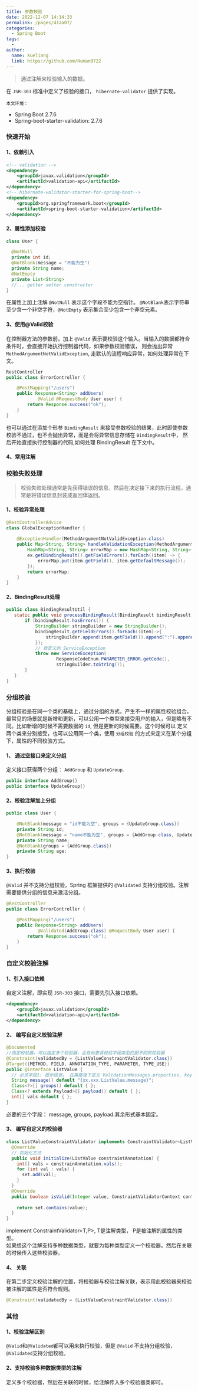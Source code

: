 ```yaml
---
title: 参数校验 
date: 2022-12-07 14:14:33
permalink: /pages/41aa07/
categories:
  - Spring Boot
tags:
  - 
author: 
  name: Xueliang
  link: https://github.com/Human0722
---
```

> 通过注解来校验输入的数据。   

在 `JSR-303` 标准中定义了校验的接口， `hibernate-validator` 提供了实现。

`本文环境：`  
- Spring Boot 2.7.6
- Spring-boot-starter-validation: 2.7.6

### 快速开始
#### 1、依赖引入
```xml
<!-- validation -->
<dependency>
    <groupId>javax.validation</groupId>
    <artifactId>validation-api</artifactId>
</dependency>
<!-- hibernate-validator-starter-for-spring-boot-->
<dependency>
    <groupId>org.springframework.boot</groupId>
    <artifactId>spring-boot-starter-validation</artifactId>
</dependency>
```

#### 2、属性添加校验
```java 
class User {

  @NotNull
  private int id;
  @NotBlank(message = "不能为空")
  private String name;
  @NotEmpty
  private List<String>   
  //... getter setter constructor
}
```
在属性上加上注解 `@NotNull` 表示这个字段不能为空指针。 `@NotBlank`表示字符串至少含一个非空字符，`@NotEmpty` 表示集合至少包含一个非空元素。

#### 3、使用@Valid校验

在控制器方法的参数前，加上 `@Valid` 表示要校验这个输入。当输入的数据都符合条件时，会直接开始执行控制器代码，如果参数校验错误，
则会抛出异常 `MethodArgumentNotValidException`, 走默认的流程响应异常，如何处理异常在下文。

```java
RestController
public class ErrorController {

    @PostMapping("/users")
    public Response<String> addUsers(
            @Valid @RequestBody User user) {
        return Response.success("ok");
    }
}
```
也可以通过在添加个形参 `BindingResult` 来接受参数校验的结果，此时即使参数校验不通过，也不会抛出异常，而是会将异常信息存储在 `BindingResult`中，
然后开始直接执行控制器的代码,如何处理 BindingResult 在下文中。

#### 4、常用注解

### 校验失败处理
> 校验失败处理通常是先获得错误的信息，然后在决定接下来的执行流程。通常是将错误信息封装成返回体返回。
#### 1、校验异常处理
```java 
@RestControllerAdvice
class GlobalExceptionHandler {
  
    @ExceptionHandler(MethodArgumentNotValidException.class)
    public Map<String, String> handleValidationException(MethodArgumentNotValidException ex) {
        HashMap<String, String> errorMap = new HashMap<String, String>();
        ex.getBindingResult().getFieldErrors().forEach((item) -> {
            errorMap.put(item.getField(), item.getDefaultMessage());
        });
        return errorMap;
    }
}
```
#### 2、BindingResult处理
```java
public class BindingResultUtil {
   static public void processBindingResult(BindingResult bindingResult) {
       if (bindingResult.hasErrors()) {
           StringBuilder stringBuilder = new StringBuilder();
           bindingResult.getFieldErrors().forEach((item)->{
               stringBuilder.append(item.getField()).append(":").append(item.getDefaultMessage()).append(",");
           });
           // 自定义的 ServiceException
           throw new ServiceException(
                   ResponseCodeEnum.PARAMETER_ERROR.getCode(),
                   stringBuilder.toString());
       }
   }
}
```
### 分组校验
分组校验是在同一个类的基础上，通过分组的方式，产生不一样的属性校验组合。
最常见的场景就是新增和更新，可以公用一个类型来接受用户的输入，但是略有不同。比如新增的时候不需要数据的 `id`, 但是更新的时候需要。这个时候可以
定义两个类来分别接受，也可以公用同一个类，使用 `分组校验`  的方式来定义在某个分组下，属性的不同校验方式。

#### 1、 通过空接口来定义分组
定义接口获得两个分组： `AddGroup` 和 `UpdateGroup`.
```java
public interface AddGroup{}
public interface UpdateGroup{}
```

#### 2、校验注解加上分组
```java
public class User {

    @NotBlank(message = "id不能为空", groups = {UpdateGroup.class})
    private String id;
    @NotBlank(message = "name不能为空", groups = {AddGroup.class, UpdateGroup.class})
    private String name;
    @NotBlank(groups = {AddGroup.class})
    private String age;
}
```
#### 3、执行校验
`@Valid` 并不支持分组校验，Spring 框架提供的 `@Validated` 支持分组校验。注解需要提供分组的信息来激活分组。
```java 
@RestController
public class ErrorController {

    @PostMapping("/users")
    public Response<String> addUsers(
            @Validated(AddGroup.class) @RequestBody User user) {
        return Response.success("ok");
    }
}
```
### 自定义校验注解
#### 1、引入接口依赖
自定义注解，即实现 `JSR-303` 接口，需要先引入接口依赖。
```xml
<dependency>
    <groupId>javax.validation</groupId>
    <artifactId>validation-api</artifactId>
</dependency>
```
#### 2、 编写自定义校验注解
```java 
@Documented
//指定校验器，可以指定多个校验器，会自动更具校验字段类型匹配不同的校验器
@Constraint(validatedBy = {ListValueConstraintValidator.class})  
@Target({METHOD, FIELD, ANNOTATION_TYPE, PARAMETER, TYPE_USE})
public @interface ListValue {  
  // 必须字段1: 提示信息。 在类路径下定义 ValidationMessages.properties, key=value, key作为 default中的值
  String message() default "{xx.xxx.ListValue.message}";
  Class<?>[] groups() default { };
  Class<? extends Payload>[] payload() default { };
  int[] vals default { };
}
``` 

必要的三个字段： message, groups, payload.其余形式基本固定。
#### 3、 编写自定义的校验器
```java 
class ListValueConstraintValidator implements ConstraintValidator<ListValue, Integer> {
  @Override
  // 初始化方法
  public void initialize(ListValue constraintAnnotation) {
    int[] vals = constrainAnnotation.vals();
    for (int val : vals) {
      set.add(val);
    }
  }
  @Override
  public boolean isValid(Integer value, ConstraintValidatorContext context) {
    
    return set.contains(value);
  }
}
```
implement ConstraintValidator<T,P>, T是注解类型， P是被注解的属性的类型。  
如果想这个注解支持多种数据类型，就要为每种类型定义一个校验器。然后在关联的时候传入这些校验器。
#### 4、 关联 
在第二步定义校验注解的位置，将校验器与校验注解关联，表示用此校验器来校验被注解的属性是否符合规则。
```java 
@Constraint(validatedBy = {ListValueConstraintValidator.class})  
```

### 其他
#### 1、校验注解区别
`@Valid`和`@Validated`都可以用来执行校验，但是 `@Valid` 不支持分组校验，`@Validated`支持分组校验。  

#### 2、支持校验多种数据类型的注解
定义多个校验器，然后在关联的时候，给注解传入多个校验器类即可。
